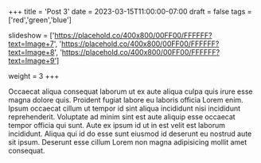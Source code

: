 +++
title = 'Post 3'
date = 2023-03-15T11:00:00-07:00
draft = false
tags = ['red','green','blue']

slideshow = ['https://placehold.co/400x800/00FF00/FFFFFF?text=Image+7', 'https://placehold.co/400x800/00FF00/FFFFFF?text=Image+8', 'https://placehold.co/400x800/00FF00/FFFFFF?text=Image+9']

weight = 3
+++

Occaecat aliqua consequat laborum ut ex aute aliqua culpa quis irure esse magna dolore quis. Proident fugiat labore eu laboris officia Lorem enim. Ipsum occaecat cillum ut tempor id sint aliqua incididunt nisi incididunt reprehenderit. Voluptate ad minim sint est aute aliquip esse occaecat tempor officia qui sunt. Aute ex ipsum id ut in est velit est laborum incididunt. Aliqua qui id do esse sunt eiusmod id deserunt eu nostrud aute sit ipsum. Deserunt esse cillum Lorem non magna adipisicing mollit amet consequat.
